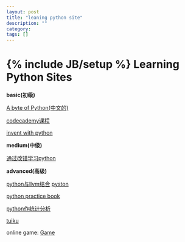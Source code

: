 ```yaml
---
layout: post
title: "leaning python site"
description: ""
category: 
tags: []
---
```

{% include JB/setup %}
Learning Python Sites
=====================
**basic(初级)**

[A byte of Python(中文的)](http://woodpecker.org.cn/abyteofpython_cn/chinese/)

[codecademy课程](http://www.codecademy.com/zh/tracks/python)

[invent with python](http://inventwithpython.com/chapters/)

**medium(中级)**

[通过改错学习python](https://github.com/gregmalcolm/python_koans)

**advanced(高级)**

[python与llvm结合](http://www.infoq.com/cn/news/2014/04/pyston)   [pyston](http://github.com/dropbox/pyston)

[python practice book](http://anandology.com/python-practice-book)

[python作统计分析](http://www.kevinsheppard.com/images/0/09/Python_introduction.pdf)

[tuiku](http://www.tuiku.com) 

online game:
[Game](http://www.checkio.org)

